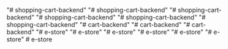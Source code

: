 "# shopping-cart-backend" 
"# shopping-cart-backend" 
"# shopping-cart-backend" 
"# shopping-cart-backend" 
"# shopping-cart-backend" 
"# shopping-cart-backend" 
"# cart-backend" 
"# cart-backend" 
"# cart-backend" 
"# e-store" 
"# e-store" 
"# e-store" 
"# e-store" 
"# e-store" 
"# e-store" 
#   e - s t o r e  
 